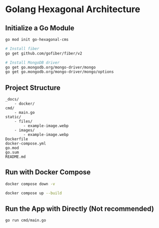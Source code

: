 # Golang Hexagonal Architecture


## Initialize a Go Module

```bash
go mod init go-hexagonal-cms

# Install fiber
go get github.com/gofiber/fiber/v2

# Install MongoDB driver
go get go.mongodb.org/mongo-driver/mongo
go get go.mongodb.org/mongo-driver/mongo/options
```

## Project Structure

```
_docs/
    - docker/
cmd/
    - main.go
static/
    - files/
        - example-image.webp
    - images/
        - example-image.webp
Dockerfile
docker-compose.yml
go.mod
go.sum
README.md
```

## Run with Docker Compose

```bash
docker compose down -v

docker compose up --build
```

## Run the App with Directly (Not recommended)

```bash
go run cmd/main.go
```
